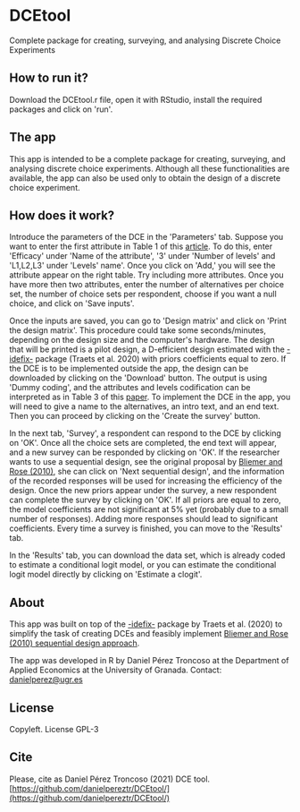 # DCEtool
Complete package for creating, surveying, and analysing Discrete Choice Experiments

## How to run it?
Download the DCEtool.r file, open it with RStudio, install the required packages and click on 'run'.

## The app
This app is intended to be a complete package for creating, surveying, and analysing discrete choice experiments. Although all these functionalities are available, the app can also be used only to obtain the design of a discrete choice experiment.

## How does it work?
Introduce the parameters of the DCE in the 'Parameters' tab. Suppose you want to enter the first attribute in Table 1 of this [article](https://doi.org/10.1016/j.jval.2016.04.004). To do this, enter 'Efficacy' under 'Name of the attribute', '3' under 'Number of levels' and 'L1,L2,L3' under 'Levels' name'. Once you click on 'Add,' you will see the attribute appear on the right table. Try including more attributes. Once you have more then two attributes, enter the number of alternatives per choice set, the number of choice sets per respondent, choose if you want a null choice, and click on 'Save inputs'.

Once the inputs are saved, you can go to 'Design matrix' and click on 'Print the design matrix'. This procedure could take some seconds/minutes, depending on the design size and the computer's hardware. The design that will be printed is a pilot design, a D-efficient design estimated with the [-idefix-](http://dx.doi.org/10.18637/jss.v096.i03) package (Traets et al. 2020) with priors coefficients equal to zero. If the DCE is to be implemented outside the app, the design can be downloaded by clicking on the 'Download' button. The output is using 'Dummy coding', and the attributes and levels codification can be interpreted as in Table 3 of this [paper](https://www.researchgate.net/publication/344360005_A_step-by-step_guide_to_design_implement_and_analyze_a_discrete_choice_experiment). To implement the DCE in the app, you will need to give a name to the alternatives, an intro text, and an end text. Then you can proceed by clicking on the 'Create the survey' button.

In the next tab, 'Survey', a respondent can respond to the DCE by clicking on 'OK'. Once all the choice sets are completed, the end text will appear, and a new survey can be responded by clicking on 'OK'. If the researcher wants to use a sequential design, see the original proposal by [Bliemer and Rose (2010)](https://doi.org/10.1108/9781849507738-006), she can click on 'Next sequential design', and the information of the recorded responses will be used for increasing the efficiency of the design. Once the new priors appear under the survey, a new respondent can complete the survey by clicking on 'OK'. If all priors are equal to zero, the model coefficients are not significant at 5% yet (probably due to a small number of responses). Adding more responses should lead to significant coefficients. Every time a survey is finished, you can move to the 'Results' tab.

In the 'Results' tab, you can download the data set, which is already coded to estimate a conditional logit model, or you can estimate the conditional logit model directly by clicking on 'Estimate a clogit'.

## About
This app was built on top of the [-idefix-](http://dx.doi.org/10.18637/jss.v096.i03) package by Traets et al. (2020) to simplify the task of creating DCEs and feasibly implement [Bliemer and Rose (2010) sequential design approach](https://doi.org/10.1108/9781849507738-006).

The app was developed in R by Daniel Pérez Troncoso at the Department of Applied Economics at the University of Granada. Contact: danielperez@ugr.es

## License 
Copyleft. License GPL-3

## Cite
Please, cite as Daniel Pérez Troncoso (2021) DCE tool. [https://github.com/danielpereztr/DCEtool/](https://github.com/danielpereztr/DCEtool/)
